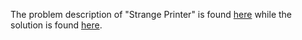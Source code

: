 The problem description of "Strange Printer" is found [here](https://leetcode.com/problems/strange-printer/description/) while the solution is found [here](https://github.com/aurimas13/Solutions-To-Problems/blob/main/LeetCode/Java%20Solutions/Strange%20Printer/strange.java).
